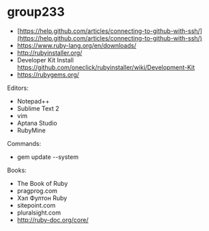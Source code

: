 # group233

* [https://help.github.com/articles/connecting-to-github-with-ssh/](https://help.github.com/articles/connecting-to-github-with-ssh/)
* https://www.ruby-lang.org/en/downloads/
* http://rubyinstaller.org/
* Developer Kit Install https://github.com/oneclick/rubyinstaller/wiki/Development-Kit
* https://rubygems.org/

Editors:
* Notepad++
* Sublime Text 2
* vim
* Aptana Studio
* RubyMine

Commands:
* gem update --system

Books:
* The Book of Ruby
* pragprog.com
* Хэл Фултон Ruby
* sitepoint.com
* pluralsight.com
* http://ruby-doc.org/core/
